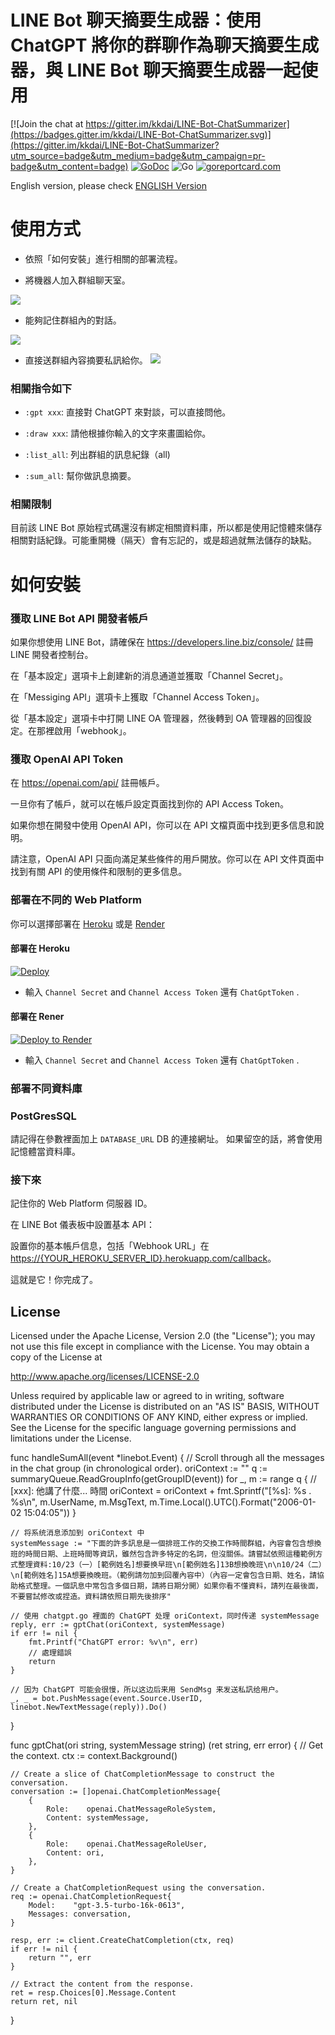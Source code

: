 LINE Bot 聊天摘要生成器：使用 ChatGPT 將你的群聊作為聊天摘要生成器，與 LINE Bot 聊天摘要生成器一起使用
==============

[![Join the chat at https://gitter.im/kkdai/LINE-Bot-ChatSummarizer](https://badges.gitter.im/kkdai/LINE-Bot-ChatSummarizer.svg)](https://gitter.im/kkdai/LINE-Bot-ChatSummarizer?utm_source=badge&utm_medium=badge&utm_campaign=pr-badge&utm_content=badge) [![GoDoc](https://godoc.org/github.com/kkdai/LINE-Bot-ChatSummarizer.svg?status.svg)](https://godoc.org/github.com/kkdai/LINE-Bot-ChatSummarizer)  ![Go](https://github.com/kkdai/LINE-Bot-ChatSummarizer/workflows/Go/badge.svg) [![goreportcard.com](https://goreportcard.com/badge/github.com/kkdai/LINE-Bot-ChatSummarizer)](https://goreportcard.com/report/github.com/kkdai/LineBotTemplate)

English version, please check [ENGLISH Version](README_en.md)

使用方式
=============

- 依照「如何安裝」進行相關的部署流程。

- 將機器人加入群組聊天室。

![](img/chat_1.png)

- 能夠記住群組內的對話。
  
![](img/list_all.png)

- 直接送群組內容摘要私訊給你。
![](img/sum_all.png)

### 相關指令如下

- `:gpt xxx`: 直接對 ChatGPT 來對談，可以直接問他。

- `:draw xxx`: 請他根據你輸入的文字來畫圖給你。

- `:list_all`: 列出群組的訊息紀錄（all)

- `:sum_all`: 幫你做訊息摘要。

### 相關限制

目前該 LINE Bot 原始程式碼還沒有綁定相關資料庫，所以都是使用記憶體來儲存相關對話紀錄。可能重開機（隔天）會有忘記的，或是超過就無法儲存的缺點。

如何安裝
=============

### 獲取 LINE Bot API 開發者帳戶

如果你想使用 LINE Bot，請確保在 <https://developers.line.biz/console/> 註冊 LINE 開發者控制台。

在「基本設定」選項卡上創建新的消息通道並獲取「Channel Secret」。

在「Messiging API」選項卡上獲取「Channel Access Token」。

從「基本設定」選項卡中打開 LINE OA 管理器，然後轉到 OA 管理器的回復設定。在那裡啟用「webhook」。

### 獲取 OpenAI API Token

在 <https://openai.com/api/> 註冊帳戶。

一旦你有了帳戶，就可以在帳戶設定頁面找到你的 API Access Token。

如果你想在開發中使用 OpenAI API，你可以在 API 文檔頁面中找到更多信息和說明。

請注意，OpenAI API 只面向滿足某些條件的用戶開放。你可以在 API 文件頁面中找到有關 API 的使用條件和限制的更多信息。

### 部署在不同的 Web Platform

你可以選擇部署在 [Heroku](https://www.heroku.com/) 或是 [Render](http://render.com/)

#### 部署在 Heroku

[![Deploy](https://www.herokucdn.com/deploy/button.svg)](https://heroku.com/deploy)

- 輸入 `Channel Secret` and `Channel Access Token` 還有 `ChatGptToken` .

#### 部署在 Rener

[![Deploy to Render](http://render.com/images/deploy-to-render-button.svg)](https://render.com/deploy)

- 輸入 `Channel Secret` and `Channel Access Token` 還有 `ChatGptToken` .

### 部署不同資料庫

### PostGresSQL

請記得在參數裡面加上 `DATABASE_URL` DB 的連接網址。
如果留空的話，將會使用記憶體當資料庫。

### 接下來

記住你的 Web Platform  伺服器 ID。

在 LINE Bot 儀表板中設置基本 API：

設置你的基本帳戶信息，包括「Webhook URL」在 <https://{YOUR_HEROKU_SERVER_ID}.herokuapp.com/callback>。

這就是它！你完成了。

License
---------------

Licensed under the Apache License, Version 2.0 (the "License");
you may not use this file except in compliance with the License.
You may obtain a copy of the License at

<http://www.apache.org/licenses/LICENSE-2.0>

Unless required by applicable law or agreed to in writing, software
distributed under the License is distributed on an "AS IS" BASIS,
WITHOUT WARRANTIES OR CONDITIONS OF ANY KIND, either express or implied.
See the License for the specific language governing permissions and
limitations under the License.

func handleSumAll(event *linebot.Event) {
    // Scroll through all the messages in the chat group (in chronological order).
    oriContext := ""
    q := summaryQueue.ReadGroupInfo(getGroupID(event))
    for _, m := range q {
        // [xxx]: 他講了什麼... 時間
        oriContext = oriContext + fmt.Sprintf("[%s]: %s . %s\n", m.UserName, m.MsgText, m.Time.Local().UTC().Format("2006-01-02 15:04:05"))
    }

    // 将系统消息添加到 oriContext 中
    systemMessage := "下面的許多訊息是一個排班工作的交換工作時間群組，內容會包含想換班的時間日期、上班時間等資訊，雖然包含許多特定的名詞，但沒關係。請嘗試依照這種範例方式整理資料:10/23（一）[範例姓名]想要换早班\n[範例姓名]13B想換晚班\n\n10/24（二）\n[範例姓名]15A想要換晚班。（範例請勿加到回覆內容中）（內容一定會包含日期、姓名，請協助格式整理。一個訊息中常包含多個日期，請將日期分開）如果你看不懂資料，請列在最後面，不要嘗試修改或捏造。資料請依照日期先後排序"

    // 使用 chatgpt.go 裡面的 ChatGPT 处理 oriContext，同时传递 systemMessage
    reply, err := gptChat(oriContext, systemMessage)
    if err != nil {
        fmt.Printf("ChatGPT error: %v\n", err)
        // 處理錯誤
        return
    }

    // 因为 ChatGPT 可能会很慢，所以这边后来用 SendMsg 来发送私訊给用户。
    _, _ = bot.PushMessage(event.Source.UserID, linebot.NewTextMessage(reply)).Do()
}




func gptChat(ori string, systemMessage string) (ret string, err error) {
    // Get the context.
    ctx := context.Background()

    // Create a slice of ChatCompletionMessage to construct the conversation.
    conversation := []openai.ChatCompletionMessage{
        {
            Role:    openai.ChatMessageRoleSystem,
            Content: systemMessage,
        },
        {
            Role:    openai.ChatMessageRoleUser,
            Content: ori,
        },
    }

    // Create a ChatCompletionRequest using the conversation.
    req := openai.ChatCompletionRequest{
        Model:    "gpt-3.5-turbo-16k-0613",
        Messages: conversation,
    }

    resp, err := client.CreateChatCompletion(ctx, req)
    if err != nil {
        return "", err
    }

    // Extract the content from the response.
    ret = resp.Choices[0].Message.Content
    return ret, nil
}


